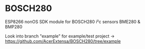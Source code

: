 # BOSCH280
ESP8266 nonOS SDK module for BOSCH280 i²c sensors BME280 &amp; BMP280

Look into branch "example" for example/test project -> https://github.com/AcerExtensa/BOSCH280/tree/example
